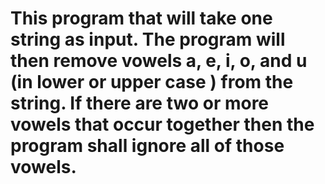 # This program that will take one string as input. The program will then remove vowels a, e, i, o, and u (in lower or upper case ) from the string. If there are two or more vowels that occur together then the program shall ignore all of those vowels.
